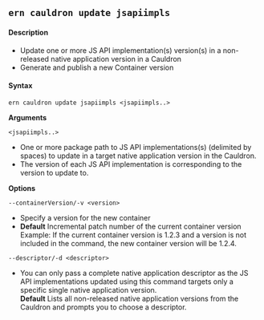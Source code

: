 ## `ern cauldron update jsapiimpls`

#### Description

* Update one or more JS API implementation(s) version(s) in a non-released native application version in a Cauldron  
* Generate and publish a new Container version  

#### Syntax

`ern cauldron update jsapiimpls <jsapiimpls..>`  

**Arguments**

`<jsapiimpls..>`

* One or more package path to JS API implementations(s) (delimited by spaces) to update in a target native application version in the Cauldron.
* The version of each JS API implementation is corresponding to the version to update to. 

**Options**  

`--containerVersion/-v <version>`

* Specify a version for the new container  
* **Default**  Incremental patch number of the current container version  
Example: If the current container version is 1.2.3 and a version is not included in the command, the new container version will be 1.2.4.  

`--descriptor/-d <descriptor>`

* You can only pass a complete native application descriptor as the JS API implementations updated using this command targets only a specific single native application version.  
**Default**  Lists all non-released native application versions from the Cauldron and prompts you to choose a descriptor.   